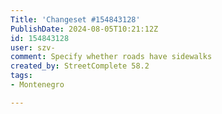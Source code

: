 ```yaml
---
Title: 'Changeset #154843128'
PublishDate: 2024-08-05T10:21:12Z
id: 154843128
user: szv-
comment: Specify whether roads have sidewalks
created_by: StreetComplete 58.2
tags:
- Montenegro

---
```

